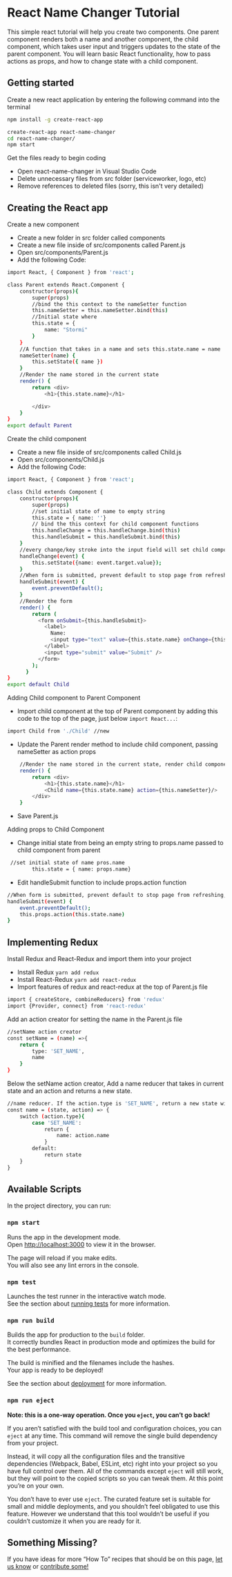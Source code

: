 # React Name Changer Tutorial 
This simple react tutorial will help you create two components. One parent component renders both a name and another component, the child component, which takes user input and triggers updates to the state of the parent component. You will learn basic React functionality, how to pass actions as props, and how to change state with a child component. 

## Getting started

Create a new react application by entering the following command into the terminal

```sh
npm install -g create-react-app

create-react-app react-name-changer
cd react-name-changer/
npm start
```
Get the files ready to begin coding 
* Open react-name-changer in Visual Studio Code 
* Delete unnecessary files from src folder (serviceworker, logo, etc)
* Remove references to deleted files (sorry, this isn't very detailed)

## Creating the React app

Create a new component 
* Create a new folder in src folder called components 
* Create a new file inside of src/components called Parent.js
* Open src/components/Parent.js
* Add the following Code: 
```sh 
import React, { Component } from 'react';

class Parent extends React.Component {
    constructor(props){
        super(props)
        //bind the this context to the nameSetter function
        this.nameSetter = this.nameSetter.bind(this)
        //Initial state where
        this.state = {
            name: "Stormi"
        }
    }
    //A function that takes in a name and sets this.state.name = name
    nameSetter(name) {
        this.setState({ name })
    }
    //Render the name stored in the current state
    render() {
        return <div>
            <h1>{this.state.name}</h1>

        </div>
    }
}
export default Parent
```
Create the child component 
* Create a new file inside of src/components called Child.js
* Open src/components/Child.js
* Add the following Code:

```sh
import React, { Component } from 'react';

class Child extends Component {
    constructor(props){
        super(props)
        //set initial state of name to empty string
        this.state = { name: ''}
        // bind the this context for child component functions
        this.handleChange = this.handleChange.bind(this)
        this.handleSubmit = this.handleSubmit.bind(this)
    }
    //every change/key stroke into the input field will set child component state equal current value of input 
    handleChange(event) {
        this.setState({name: event.target.value});
    }
    //When form is submitted, prevent default to stop page from refreshing
    handleSubmit(event) {
        event.preventDefault();
    }
    //Render the form 
    render() {
        return (
          <form onSubmit={this.handleSubmit}>
            <label>
              Name:
              <input type="text" value={this.state.name} onChange={this.handleChange} />
            </label>
            <input type="submit" value="Submit" />
          </form>
        );
      }
}
export default Child
```

Adding Child component to Parent Component 
* Import child component at the top of Parent component by adding this code to the top of the page, just below `import React...`: 
```sh
import Child from './Child' //new
```
* Update the Parent render method to include child component, passing nameSetter as action props
```sh
    //Render the name stored in the current state, render child component passing it name and action props. 
    render() {
        return <div>
            <h1>{this.state.name}</h1>
            <Child name={this.state.name} action={this.nameSetter}/>
        </div>
    }
```
* Save Parent.js

Adding props to Child Component 
* Change initial state from being an empty string to props.name passed to child component from parent 
```sh
 //set initial state of name pros.name
        this.state = { name: props.name}
```
* Edit handleSubmit function to include props.action function 
```sh
//When form is submitted, prevent default to stop page from refreshing, trigger the nameSetter function passed to Child component as props.action
handleSubmit(event) {
    event.preventDefault();
    this.props.action(this.state.name)       
}

```

## Implementing Redux

Install Redux and React-Redux and import them into your project
* Install Redux `yarn add redux`
* Install React-Redux  `yarn add react-redux`
* Import features of redux and react-redux at the top of Parent.js file 
```sh
import { createStore, combineReducers} from 'redux'
import {Provider, connect} from 'react-redux'
```

Add an action creator for setting the name in the Parent.js file
```sh
//setName action creator 
const setName = (name) =>{
    return {
        type: 'SET_NAME',
        name
    }
}
```
Below the setName action creator, Add a name reducer that takes in current state and an action and returns a new state. 
```sh
//name reducer. If the action.type is 'SET_NAME', return a new state with updated name. If type is something else, return the old state. 
const name = (state, action) => {
    switch (action.type){
        case 'SET_NAME':
            return {
                name: action.name
            }
        default:
            return state
    }
}
```


## Available Scripts

In the project directory, you can run:

### `npm start`

Runs the app in the development mode.<br>
Open [http://localhost:3000](http://localhost:3000) to view it in the browser.

The page will reload if you make edits.<br>
You will also see any lint errors in the console.

### `npm test`

Launches the test runner in the interactive watch mode.<br>
See the section about [running tests](#running-tests) for more information.

### `npm run build`

Builds the app for production to the `build` folder.<br>
It correctly bundles React in production mode and optimizes the build for the best performance.

The build is minified and the filenames include the hashes.<br>
Your app is ready to be deployed!

See the section about [deployment](#deployment) for more information.

### `npm run eject`

**Note: this is a one-way operation. Once you `eject`, you can’t go back!**

If you aren’t satisfied with the build tool and configuration choices, you can `eject` at any time. This command will remove the single build dependency from your project.

Instead, it will copy all the configuration files and the transitive dependencies (Webpack, Babel, ESLint, etc) right into your project so you have full control over them. All of the commands except `eject` will still work, but they will point to the copied scripts so you can tweak them. At this point you’re on your own.

You don’t have to ever use `eject`. The curated feature set is suitable for small and middle deployments, and you shouldn’t feel obligated to use this feature. However we understand that this tool wouldn’t be useful if you couldn’t customize it when you are ready for it.


## Something Missing?

If you have ideas for more “How To” recipes that should be on this page, [let us know](https://github.com/facebookincubator/create-react-app/issues) or [contribute some!](https://github.com/facebookincubator/create-react-app/edit/master/packages/react-scripts/template/README.md)

